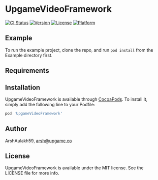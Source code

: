 # UpgameVideoFramework

[![CI Status](https://img.shields.io/travis/ArshAulakh59/UpgameVideoFramework.svg?style=flat)](https://travis-ci.org/ArshAulakh59/UpgameVideoFramework)
[![Version](https://img.shields.io/cocoapods/v/UpgameVideoFramework.svg?style=flat)](https://cocoapods.org/pods/UpgameVideoFramework)
[![License](https://img.shields.io/cocoapods/l/UpgameVideoFramework.svg?style=flat)](https://cocoapods.org/pods/UpgameVideoFramework)
[![Platform](https://img.shields.io/cocoapods/p/UpgameVideoFramework.svg?style=flat)](https://cocoapods.org/pods/UpgameVideoFramework)

## Example

To run the example project, clone the repo, and run `pod install` from the Example directory first.

## Requirements

## Installation

UpgameVideoFramework is available through [CocoaPods](https://cocoapods.org). To install
it, simply add the following line to your Podfile:

```ruby
pod 'UpgameVideoFramework'
```

## Author

ArshAulakh59, arsh@upgame.co

## License

UpgameVideoFramework is available under the MIT license. See the LICENSE file for more info.
